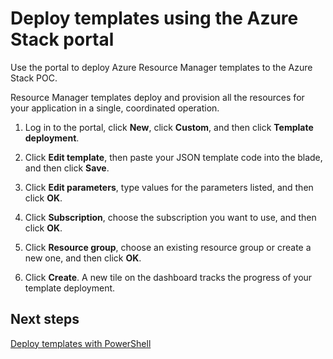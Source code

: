 <properties
    pageTitle="Deploy templates with the portal in Azure Stack | Microsoft Azure"
    description="Learn how to use the Azure Stack portal to deploy templates."
    services="azure-stack"
    documentationCenter=""
    authors="HeathL17"
    manager="byronr"
    editor=""/>

<tags
    ms.service="azure-stack"
    ms.workload="na"
    ms.tgt_pltfrm="na"
    ms.devlang="na"
    ms.topic="article"
    ms.date="09/26/2016"
    ms.author="helaw"/>

# <a name="deploy-templates-using-the-azure-stack-portal"></a>Deploy templates using the Azure Stack portal

Use the portal to deploy Azure Resource Manager templates to the Azure Stack POC.

Resource Manager templates deploy and provision all the resources for your application in a single, coordinated operation.

1.  Log in to the portal, click **New**, click **Custom**, and then click **Template deployment**.

2.  Click **Edit template**, then paste your JSON template code into the blade, and then click **Save**.

3.  Click **Edit parameters**, type values for the parameters listed, and then click **OK**.

4.  Click **Subscription**, choose the subscription you want to use, and then click **OK**.

5.  Click **Resource group**, choose an existing resource group or create a new one, and then click **OK**.

6.  Click **Create**. A new tile on the dashboard tracks the progress of your template deployment.

## <a name="next-steps"></a>Next steps

[Deploy templates with PowerShell](azure-stack-deploy-template-powershell.md)
